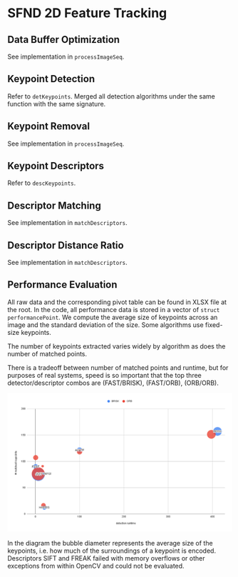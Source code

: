 # SFND 2D Feature Tracking


## Data Buffer Optimization
See implementation in `processImageSeq`.

## Keypoint Detection

Refer to `detKeypoints`. Merged all detection algorithms under the same function with the same signature.

## Keypoint Removal

See implementation in `processImageSeq`.

## Keypoint Descriptors

Refer to `descKeypoints`.

## Descriptor Matching

See implementation in `matchDescriptors`.

## Descriptor Distance Ratio

See implementation in `matchDescriptors`.

## Performance Evaluation

All raw data and the corresponding pivot table can be found in XLSX file at the root. In the code, all performance data
is stored in a vector of `struct performancePoint`. We compute the average size of keypoints across an image and the standard
deviation of the size. Some algorithms use fixed-size keypoints.

The number of keypoints extracted varies widely by algorithm as does the number of matched points.

There is a tradeoff between number of matched points and runtime, but for purposes of real systems, speed is so important
that the top three detector/descriptor combos are (FAST/BRISK), (FAST/ORB), (ORB/ORB).

<img src="matched_keypoints_vs_speed.png">
 
In the diagram the bubble diameter represents the average size of the keypoints, i.e. how much of the surroundings of a 
keypoint is encoded. Descriptors SIFT and FREAK failed with memory overflows or other exceptions from within OpenCV and could not be evaluated.




